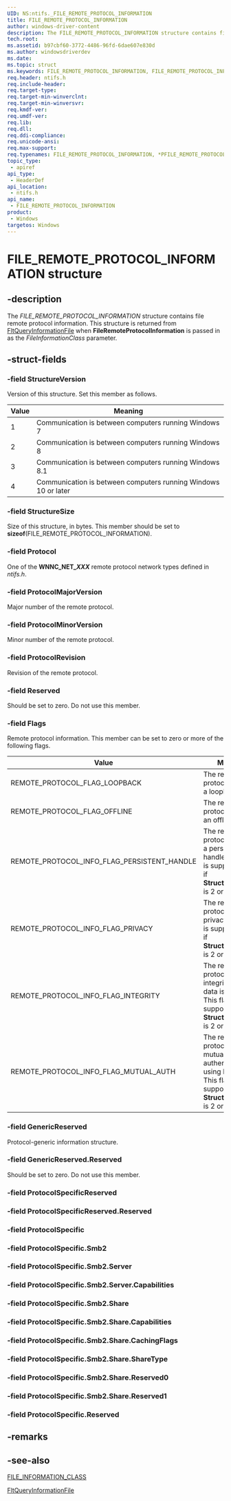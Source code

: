 ```yaml
---
UID: NS:ntifs._FILE_REMOTE_PROTOCOL_INFORMATION
title: FILE_REMOTE_PROTOCOL_INFORMATION
author: windows-driver-content
description: The FILE_REMOTE_PROTOCOL_INFORMATION structure contains file remote protocol information. 
tech.root:
ms.assetid: b97cbf60-3772-4486-96fd-6dae607e830d
ms.author: windowsdriverdev
ms.date: 
ms.topic: struct
ms.keywords: FILE_REMOTE_PROTOCOL_INFORMATION, FILE_REMOTE_PROTOCOL_INFORMATION, *PFILE_REMOTE_PROTOCOL_INFORMATION, 
req.header: ntifs.h
req.include-header:
req.target-type:
req.target-min-winverclnt:
req.target-min-winversvr:
req.kmdf-ver:
req.umdf-ver:
req.lib:
req.dll:
req.ddi-compliance:
req.unicode-ansi:
req.max-support:
req.typenames: FILE_REMOTE_PROTOCOL_INFORMATION, *PFILE_REMOTE_PROTOCOL_INFORMATION
topic_type: 
 - apiref
api_type: 
 - HeaderDef
api_location: 
 - ntifs.h
api_name: 
 - FILE_REMOTE_PROTOCOL_INFORMATION
product: 
 - Windows
targetos: Windows
---
```


# FILE_REMOTE_PROTOCOL_INFORMATION structure

## -description

The *FILE_REMOTE_PROTOCOL_INFORMATION* structure contains file remote protocol information.  This structure is returned from [FltQueryInformationFile](https://docs.microsoft.com/windows-hardware/drivers/ddi/content/fltkernel/nf-fltkernel-fltqueryinformationfile) when **FileRemoteProtocolInformation** is passed in as the *FileInformationClass* parameter.

## -struct-fields

### -field StructureVersion

Version of this structure. Set this member as follows.

| Value | Meaning |
|-------|---------|
|   1   | Communication is between computers running Windows 7 |
|   2   | Communication is between computers running Windows 8 |
|   3   | Communication is between computers running Windows 8.1 |
|   4   | Communication is between computers running Windows 10 or later |


 
### -field StructureSize

Size of this structure, in bytes. This member should be set to **sizeof**(FILE_REMOTE_PROTOCOL_INFORMATION).

### -field Protocol

One of the **WNNC_NET_*XXX*** remote protocol network types defined in *ntifs.h*.

### -field ProtocolMajorVersion

Major number of the remote protocol.

### -field ProtocolMinorVersion

Minor number of the remote protocol.

### -field ProtocolRevision

Revision of the remote protocol.

### -field Reserved

Should be set to zero. Do not use this member.

### -field Flags

Remote protocol information. This member can be set to zero or more of the following flags.

| Value | Meaning |
| ----- | ------- |
| REMOTE_PROTOCOL_FLAG_LOOPBACK | The remote protocol is using a loopback |
| REMOTE_PROTOCOL_FLAG_OFFLINE | The remote protocol is using an offline cache |
| REMOTE_PROTOCOL_INFO_FLAG_PERSISTENT_HANDLE | The remote protocol is using a persistent handle. This flag is supported only if **StructureVersion** is 2 or higher. |
| REMOTE_PROTOCOL_INFO_FLAG_PRIVACY | The remote protocol is using privacy. This flag is supported only if **StructureVersion** is 2 or higher. |
| REMOTE_PROTOCOL_INFO_FLAG_INTEGRITY | The remote protocol is using integrity so the data is signed. This flag is supported only if **StructureVersion** is 2 or higher. |
| REMOTE_PROTOCOL_INFO_FLAG_MUTUAL_AUTH | The remote protocol is using mutual authentication using Kerberos. This flag is supported only if **StructureVersion** is 2 or higher. |


### -field GenericReserved

Protocol-generic information structure.

### -field GenericReserved.Reserved

Should be set to zero. Do not use this member.

### -field ProtocolSpecificReserved
 
### -field ProtocolSpecificReserved.Reserved
 
### -field ProtocolSpecific
 
### -field ProtocolSpecific.Smb2
 
### -field ProtocolSpecific.Smb2.Server
 
### -field ProtocolSpecific.Smb2.Server.Capabilities
 
### -field ProtocolSpecific.Smb2.Share
 
### -field ProtocolSpecific.Smb2.Share.Capabilities
 
### -field ProtocolSpecific.Smb2.Share.CachingFlags
 
### -field ProtocolSpecific.Smb2.Share.ShareType
 
### -field ProtocolSpecific.Smb2.Share.Reserved0
 
### -field ProtocolSpecific.Smb2.Share.Reserved1
 
### -field ProtocolSpecific.Reserved
 

## -remarks

## -see-also

[FILE_INFORMATION_CLASS](https://docs.microsoft.com/windows-hardware/drivers/ddi/content/wdm/ne-wdm-_file_information_class)

[FltQueryInformationFile](https://docs.microsoft.com/windows-hardware/drivers/ddi/content/fltkernel/nf-fltkernel-fltqueryinformationfile)